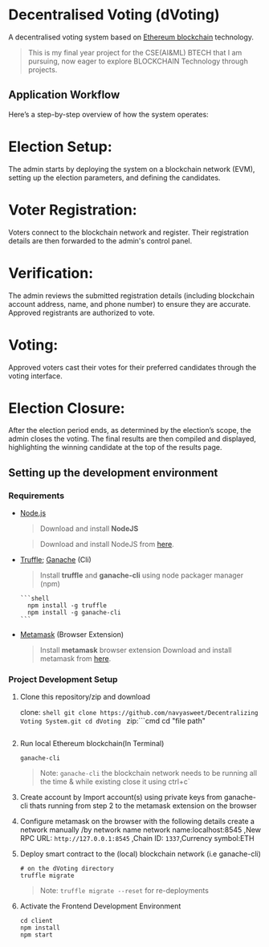 # Decentralised Voting (dVoting)

A decentralised voting system based on [Ethereum blockchain](https://ethereum.org/dapps/) technology.

> This is my final year project for the CSE(AI&ML) BTECH  that I am pursuing, now eager to explore BLOCKCHAIN Technology through projects.

## Application Workflow 

Here’s a step-by-step overview of how the system operates:

# Election Setup:
 The admin starts by deploying the system on a blockchain network (EVM), setting up the election parameters, and defining the candidates.

# Voter Registration: 
Voters connect to the blockchain network and register. Their registration details are then forwarded to the admin's control panel.

# Verification:
 The admin reviews the submitted registration details (including blockchain account address, name, and phone number) to ensure they are accurate. Approved registrants are authorized to vote.
# Voting: 
Approved voters cast their votes for their preferred candidates through the voting interface.

# Election Closure:
After the election period ends, as determined by the election’s scope, the admin closes the voting. The final results are then compiled and displayed, highlighting the winning candidate at the top of the results page.

## Setting up the development environment

### Requirements

- [Node.js](https://nodejs.org)
   > Download and install **NodeJS**

   > Download and install NodeJS from [here](https://nodejs.org/en/download/ "Go to official NodeJS download page.").

- [Truffle](https://www.trufflesuite.com/truffle); [Ganache](https://github.com/trufflesuite/ganache-cli) (Cli)
   > Install **truffle** and **ganache-cli** using node packager manager (npm)

      ```shell
        npm install -g truffle
        npm install -g ganache-cli
      ```
- [Metamask](https://metamask.io/) (Browser Extension)
   >  Install **metamask** browser extension
      Download and install metamask from [here](https://metamask.io/download "Go to official metamask download page.").

### Project Development Setup

1. Clone this repository/zip and download

   clone: ```shell
             git clone https://github.com/navyasweet/Decentralizing Voting System.git
            cd dVoting
          ```
   zip:```cmd
           cd "file path"
      ```

2. Run local Ethereum blockchain(In Terminal)

   ```shell
   ganache-cli
   ```

   > Note:  `ganache-cli` the blockchain network needs to be running all the time & while existing close it using ctrl+c`

3. Create account by Import account(s) using private keys from ganache-cli thats running from step 2 to the metamask extension on the browser
  

4. Configure metamask on the browser with the following details
   create a network manually /by network name
   network name:localhost:8545 ,New RPC URL: `http://127.0.0.1:8545` ,Chain ID: `1337`,Currency symbol:ETH


5. Deploy smart contract to the (local) blockchain network (i.e ganache-cli)

   ```shell
   # on the dVoting directory
   truffle migrate
   ```
   > Note:  `truffle migrate --reset` for re-deployments

6. Activate the Frontend Development Environment

   ```shell
   cd client
   npm install
   npm start
   ```

